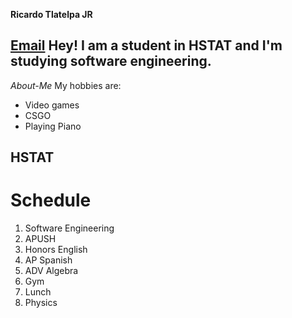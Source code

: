 **Ricardo Tlatelpa JR**   

 [Email](ricardojrt6565@hstat.org)
 Hey! I am a student in HSTAT and I'm studying software engineering. 
 ---
 _About-Me_ 
 My hobbies are: 
 * Video games  
  * CSGO
 * Playing Piano 
## HSTAT 
# Schedule  
1. Software Engineering
2. APUSH
3. Honors English 
4. AP Spanish
5. ADV Algebra 
6. Gym
7. Lunch
8. Physics